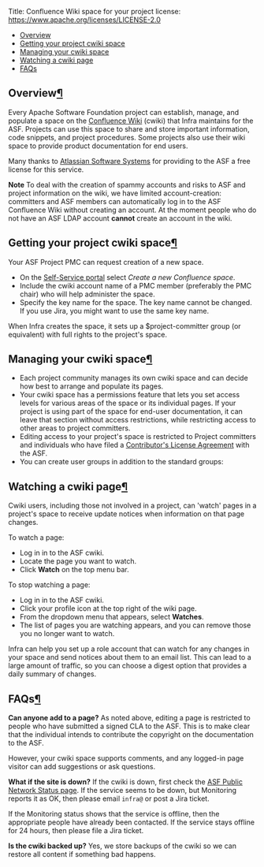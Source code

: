 Title: Confluence Wiki space for your project
license: https://www.apache.org/licenses/LICENSE-2.0

  - <a href="#overview">Overview</a>
  - <a href="#getting">Getting your project cwiki space</a>
  - <a href="#managing">Managing your cwiki space</a>
  - <a href="#watching">Watching a cwiki page</a>
  - <a href="#faqs">FAQs</a>

<h2 id="overview">Overview<a class="headerlink" href="#overview" title="Permanent link">&para;</a></h2>
Every Apache Software Foundation project can establish, manage, and populate a space on the <a href="https://cwiki.apache.org/confluence/" target="_blank">Confluence Wiki</a> (cwiki) that Infra maintains for the ASF. Projects can use this space to share and store important information, code snippets, and project procedures. Some projects also use their wiki space to provide product documentation for end users.

Many thanks to <a href="http://www.atlassian.com/" target="_blank">Atlassian Software Systems</a> for providing to the ASF a free license for this service.

**Note** To deal with the creation of spammy accounts and risks to ASF and project information on the wiki, we have limited account-creation: committers and ASF members can automatically log in to the ASF Confluence Wiki without creating an account. At the moment people who do not have an ASF LDAP account **cannot** create an account in the wiki.

<h2 id="getting">Getting your project cwiki space<a class="headerlink" href="#getting" title="Permanent link">&para;</a></h2>
Your ASF Project PMC can request creation of a new space.

  - On the <a href="https://selfserve.apache.org/" target="_blank">Self-Service portal</a> select _Create a new Confluence space_.
  - Include the cwiki account name of a PMC member (preferably the PMC chair) who will help administer the space.
  - Specify the key name for the space. The key name cannot be changed. If you use Jira, you might want to use the same key name.

When Infra creates the space, it sets up a $project-committer group (or equivalent) with full rights to the project's space.

<h2 id="managing">Managing your cwiki space<a class="headerlink" href="#managing" title="Permanent link">&para;</a></h2>

  - Each project community manages its own cwiki space and can decide how best to arrange and populate its pages.
  - Your cwiki space has a permissions feature that lets you set access levels for various areas of the space or its individual pages. If your project is using part of the space for end-user documentation, it can leave that section without access restrictions, while restricting access to other areas to project committers.
  - Editing access to your project's space is restricted to Project committers and individuals who have filed a <a href="http://www.apache.org/licenses/" target="_blank">Contributor's License Agreement</a> with the ASF.
  - You can create user groups in addition to the standard groups:
  
<h2 id="watching">Watching a cwiki page<a class="headerlink" href="#watching" title="Permanent link">&para;</a></h2>
Cwiki users, including those not involved in a project, can 'watch' pages in a project's space to receive update notices when information on that page changes. 

To watch a page: 
  
  - Log in in to the ASF cwiki.
  - Locate the page you want to watch.
  - Click **Watch** on the top menu bar. 

To stop watching a page:

  - Log in in to the ASF cwiki.
  - Click your profile icon at the top right of the wiki page.
  - From the dropdown menu that appears, select **Watches**. 
  - The list of pages you are watching appears, and you can remove those you no longer want to watch.
  
Infra can help you set up a role account that can watch for any changes in your space and send notices about them to an email list. This can lead to a large amount of traffic, so you can choose a digest option that provides a daily summary of changes.
  
<h2 id="faqs">FAQs<a class="headerlink" href="#faqs" title="Permanent link">&para;</a></h2>

**Can anyone add to a page?** As noted above, editing a page is restricted to people who have submitted a signed CLA to the ASF. This is to make clear that the individual intends to contribute the copyright on the documentation to the ASF.

However, your cwiki space supports comments, and any logged-in page visitor can add suggestions or ask questions.

**What if the site is down?** If the cwiki is down, first check the <a href="http://monitoring.apache.org/status/" target="_blank">ASF Public Network Status page</a>. If the service seems to be down, but Monitoring reports it as OK, then please email `infra@` or post a Jira ticket.

If the Monitoring status shows that the service is offline, then the appropriate people have already been contacted. If the service stays offline for 24 hours, then please file a Jira ticket.

**Is the cwiki backed up?** Yes, we store backups of the cwiki so we can restore all content if something bad happens.
